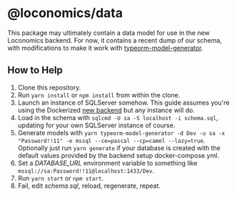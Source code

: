 # @loconomics/data

This package may ultimately contain a data model for use in the new Loconomics backend. For now, it contains a recent dump of our schema, with modifications to make it work with [typeorm-model-generator](https://github.com/Kononnable/typeorm-model-generator).

## How to Help

1. Clone this repository.
2. Run `yarn install` or `npm install` from within the clone.
3. Launch an instance of SQLServer somehow. This guide assumes you're using the Dockerized [new backend](https://github.com/loconomics/loconomics-backend) but any instance will do.
4. Load in the schema with `sqlcmd -U sa -S localhost -i schema.sql`, updating for your own SQLServer instance of course.
5. Generate models with `yarn typeorm-model-generator -d Dev -u sa -x "Password!!11" -e mssql --ce=pascal --cp=camel --lazy=true`. Optionally just run `yarn generate` if your database is created with the default values provided by the backend setup docker-compose.yml.
6. Set a _DATABASE_URL_ environment variable to something like `mssql://sa:Password!!11@localhost:1433/Dev`.
7. Run `yarn start` or `npm start`.
8. Fail, edit _schema.sql_, reload, regenerate, repeat.
